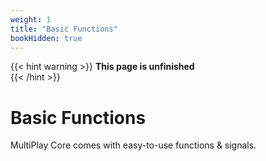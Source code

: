 ```yaml
---
weight: 1
title: "Basic Functions"
bookHidden: true
---
```


{{< hint warning >}}
**This page is unfinished**  
{{< /hint >}}


# Basic Functions

MultiPlay Core comes with easy-to-use functions & signals.